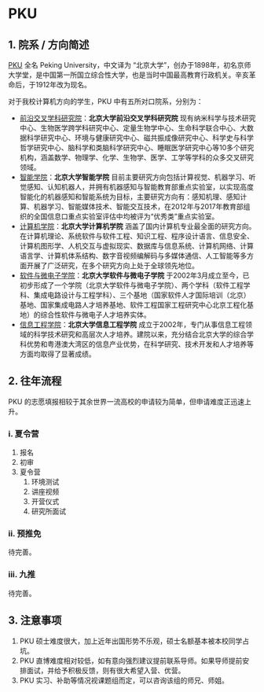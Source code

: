 # PKU

## 1. 院系 / 方向简述

[PKU](https://www.pku.edu.cn/) 全名 Peking University，中文译为 “北京大学”，创办于1898年，初名京师大学堂，是中国第一所国立综合性大学，也是当时中国最高教育行政机关。辛亥革命后，于1912年改为现名。

对于我校计算机方向的学生，PKU 中有五所对口院系，分别为：

* [前沿交叉学科研究院](http://www.aais.pku.edu.cn/)：**北京大学前沿交叉学科研究院** 现有纳米科学与技术研究中心、生物医学跨学科研究中心、定量生物学中心、生命科学联合中心、大数据科学研究中心、环境与健康研究中心、磁共振成像研究中心、科学史与科学哲学研究中心、脑科学和类脑科学研究中心、睡眠医学研究中心等10多个研究机构，涵盖数学、物理学、化学、生物学、医学、工学等学科的众多交叉研究领域。
* [智能学院](https://www.cis.pku.edu.cn/index.htm)：**北京大学智能学院** 目前主要研究方向包括计算视觉、机器学习、听觉感知、认知机器人，并拥有机器感知与智能教育部重点实验室，以实现高度智能化的机器感知和智能系统为目标，主要研究方向有：感知机理、感知计算、机器学习、智能媒体技术、智能交互技术，在2012年与2017年教育部组织的全国信息口重点实验室评估中均被评为“优秀类”重点实验室。
* [计算机学院](https://cs.pku.edu.cn/index.htm)：**北京大学计算机学院** 涵盖了国内计算机专业最全面的研究方向。在计算机理论、系统软件与软件工程、知识工程、程序设计语言、信息安全、计算机图形学、人机交互与虚拟现实、数据库与信息系统、计算机网络、计算语言学、计算机体系结构、数字音视频编解码与多媒体通信、人工智能等多方面开展了广泛研究，在多个研究方向上处于全球领先地位。
* [软件与微电子学院](http://www.ss.pku.edu.cn/)：**北京大学软件与微电子学院** 于2002年3月成立至今，已初步形成了一个学院（北京大学软件与微电子学院）、两个学科（软件工程学科、集成电路设计与工程学科）、三个基地（国家软件人才国际培训（北京）基地、国家集成电路人才培养基地、软件工程国家工程研究中心北京工程化基地）的综合性软件与微电子人才培养实体。
* [信息工程学院](https://www.ece.pku.edu.cn/index.htm)：**北京大学信息工程学院** 成立于2002年，专门从事信息工程领域的科学技术研究和高层次人才培养。建院以来，充分结合北京大学的综合学科优势和粤港澳大湾区的信息产业优势，在科学研究、技术开发和人才培养等方面均取得了显著成绩。

## 2. 往年流程

PKU 的志愿填报相较于其余世界一流高校的申请较为简单，但申请难度正迅速上升。

### i. 夏令营

1. 报名
2. 初审
3. 夏令营
   1. 环境测试
   2. 讲座视频
   3. 开营仪式
   4. 研究所面试

### ii. 预推免

待完善。

### iii. 九推

待完善。

## 3. 注意事项

1. PKU 硕士难度很大，加上近年出国形势不乐观，硕士名额基本被本校同学占坑。
2. PKU 直博难度相对较低，如有意向强烈建议提前联系导师。如果导师提前安排面试，并给予积极反馈，则有很大希望入营、优营。
3. PKU 实习、补助等情况视课题组而定，可以咨询该组的师兄、师姐。
